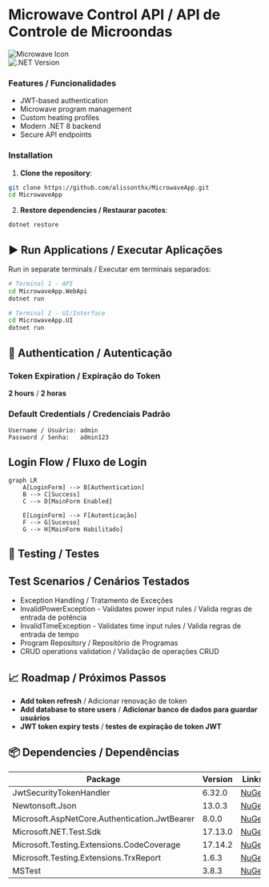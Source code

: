 # Microwave Control API / API de Controle de Microondas
![Microwave Icon](https://img.icons8.com/fluency/48/000000/microwave.png)  
![.NET Version](https://img.shields.io/badge/.NET-8.0-purple)  

### Features / Funcionalidades
- JWT-based authentication
- Microwave program management 
- Custom heating profiles
- Modern .NET 8 backend
- Secure API endpoints

### Installation

1. **Clone the repository**:
```bash
git clone https://github.com/alissonthx/MicrowaveApp.git
cd MicrowaveApp
```
2. **Restore dependencies / Restaurar pacotes**:
```bash
dotnet restore
```
## ▶️ Run Applications / Executar Aplicações

Run in separate terminals / Executar em terminais separados:

```bash
# Terminal 1 - API
cd MicrowaveApp.WebApi
dotnet run

# Terminal 2 - UI/Interface
cd MicrowaveApp.UI
dotnet run
```

## 🔐 Authentication / Autenticação

### Token Expiration / Expiração do Token
**2 hours** / **2 horas**

### Default Credentials / Credenciais Padrão
```text
Username / Usuário: admin
Password / Senha:   admin123
```
## Login Flow / Fluxo de Login

```mermaid
graph LR
    A[LoginForm] --> B[Authentication]
    B --> C[Success]
    C --> D[MainForm Enabled]
    
    E[LoginForm] --> F[Autenticação]
    F --> G[Sucesso]
    G --> H[MainForm Habilitado]
```

## 🧪 Testing / Testes
## Test Scenarios / Cenários Testados

- Exception Handling / Tratamento de Exceções
- InvalidPowerException - Validates power input rules / Valida regras de entrada de potência
- InvalidTimeException - Validates time input rules / Valida regras de entrada de tempo
- Program Repository / Repositório de Programas
- CRUD operations validation / Validação de operações CRUD

## 📈 Roadmap / Próximos Passos
- **Add token refresh** / Adicionar renovação de token  
- **Add database to store users** / **Adicionar banco de dados para guardar usuários**
- **JWT token expiry tests** / **testes de expiração de token JWT**

## 📦 Dependencies / Dependências

| Package                                | Version | Links |
|----------------------------------------|---------|-------|
| JwtSecurityTokenHandler                | 6.32.0  | [NuGet](https://www.nuget.org/packages/System.IdentityModel.Tokens.Jwt/6.32.0) |
| Newtonsoft.Json                        | 13.0.3  | [NuGet](https://www.nuget.org/packages/Newtonsoft.Json/13.0.3) |
| Microsoft.AspNetCore.Authentication.JwtBearer | 8.0.0  | [NuGet](https://www.nuget.org/packages/Microsoft.AspNetCore.Authentication.JwtBearer/8.0.0) |
| Microsoft.NET.Test.Sdk | 17.13.0 | [NuGet](https://www.nuget.org/packages/Microsoft.NET.Test.Sdk/17.13.0) |  
| Microsoft.Testing.Extensions.CodeCoverage | 17.14.2 | [NuGet](https://www.nuget.org/packages/Microsoft.Testing.Extensions.CodeCoverage/17.14.2) |  
| Microsoft.Testing.Extensions.TrxReport | 1.6.3 | [NuGet](https://www.nuget.org/packages/Microsoft.Testing.Extensions.TrxReport/1.6.3) |  
| MSTest | 3.8.3 | [NuGet](https://www.nuget.org/packages/MSTest/3.8.3) |  
